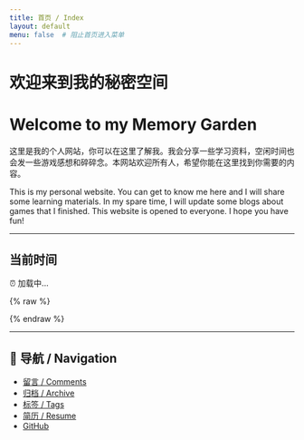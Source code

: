 ```yaml
---
title: 首页 / Index
layout: default
menu: false  # 阻止首页进入菜单
---
```


# 欢迎来到我的秘密空间
# Welcome to my Memory Garden

这里是我的个人网站，你可以在这里了解我。我会分享一些学习资料，空闲时间也会发一些游戏感想和碎碎念。本网站欢迎所有人，希望你能在这里找到你需要的内容。

This is my personal website. You can get to know me here and I will share some learning materials. In my spare time, I will update some blogs about games that I finished. This website is opened to everyone. I hope you have fun!

---

## 当前时间
<div id="time-box">⏰ 加载中...</div>

{% raw %}
<script>
// 确保 DOM 完全加载后执行
window.addEventListener("DOMContentLoaded", function() {
  const box = document.getElementById("time-box");
  function updateTime() {
    const now = new Date();
    box.textContent = "⏰ 当前时间：" + now.toLocaleString();
  }
  updateTime();
  setInterval(updateTime, 1000);
});
</script>
{% endraw %}

---

## 📑 导航 / Navigation
- [留言 / Comments](/comments/)
- [归档 / Archive](/archive/)
- [标签 / Tags](/tags/)
- [简历 / Resume](/resume/)
- [GitHub](https://github.com/JW53111)

